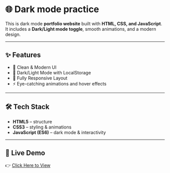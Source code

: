 # 🌐 Dark mode practice 

This is dark mode **portfolio website** built with **HTML, CSS, and JavaScript**.  
It includes a **Dark/Light mode toggle**, smooth animations, and a modern design.  

---

## ✨ Features
- 🎨 Clean & Modern UI  
- 🌙 Dark/Light Mode with LocalStorage  
- 📱 Fully Responsive Layout  
- ⚡ Eye-catching animations and hover effects  

---

## 🛠️ Tech Stack
- **HTML5** – structure  
- **CSS3** – styling & animations  
- **JavaScript (ES6)** – dark mode & interactivity  

---

## 🚀 Live Demo
👉 [Click Here to View]( https://codedbyashik.github.io/Dark-Mode-Practice/)  


